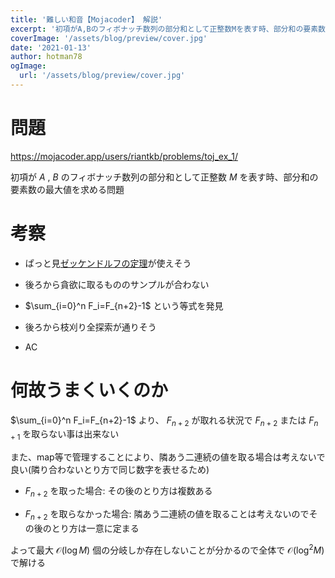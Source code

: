 ```yaml
---
title: '難しい和音【Mojacoder】 解説'
excerpt: '初項がA,Bのフィボナッチ数列の部分和として正整数Mを表す時、部分和の要素数の最大値を求める問題'
coverImage: '/assets/blog/preview/cover.jpg'
date: '2021-01-13'
author: hotman78
ogImage:
  url: '/assets/blog/preview/cover.jpg'
---
```

# 問題
https://mojacoder.app/users/riantkb/problems/toj_ex_1/

初項が $A$ , $B$ のフィボナッチ数列の部分和として正整数 $M$ を表す時、部分和の要素数の最大値を求める問題

# 考察
- ぱっと見[ゼッケンドルフの定理](https://ja.wikipedia.org/wiki/%E3%82%BC%E3%83%83%E3%82%B1%E3%83%B3%E3%83%89%E3%83%AB%E3%83%95%E3%81%AE%E5%AE%9A%E7%90%86)が使えそう

- 後ろから貪欲に取るもののサンプルが合わない

- $\sum_{i=0}^n F_i=F_{n+2}-1$ という等式を発見

-  後ろから枝刈り全探索が通りそう

- AC

# 何故うまくいくのか

$\sum_{i=0}^n F_i=F_{n+2}-1$ より、 $F_{n+2}$ が取れる状況で $F_{n+2}$ または $F_{n+1}$ を取らない事は出来ない

また、map等で管理することにより、隣あう二連続の値を取る場合は考えないで良い(隣り合わないとり方で同じ数字を表せるため)

- $F_{n+2}$ を取った場合: その後のとり方は複数ある

- $F_{n+2}$ を取らなかった場合: 隣あう二連続の値を取ることは考えないのでその後のとり方は一意に定まる

よって最大 $\mathcal{O}(\log M)$ 個の分岐しか存在しないことが分かるので全体で $\mathcal{O}(\log^2 M)$ で解ける
